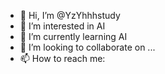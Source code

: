 - 👋 Hi, I’m @YzYhhhstudy
- 👀 I’m interested in AI
- 🌱 I’m currently learning AI
- 💞️ I’m looking to collaborate on ...
- 📫 How to reach me:

<!---
YzYhhhstudy/YzYhhhstudy is a ✨ special ✨ repository because its `README.md` (this file) appears on your GitHub profile.
You can click the Preview link to take a look at your changes.
--->
